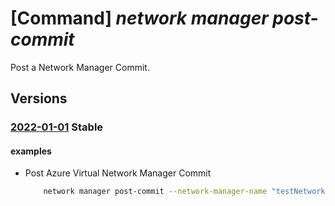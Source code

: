 # [Command] _network manager post-commit_

Post a Network Manager Commit.

## Versions

### [2022-01-01](/Resources/mgmt-plane/L3N1YnNjcmlwdGlvbnMve30vcmVzb3VyY2Vncm91cHMve30vcHJvdmlkZXJzL21pY3Jvc29mdC5uZXR3b3JrL25ldHdvcmttYW5hZ2Vycy97fS9jb21taXQ=/2022-01-01.xml) **Stable**

<!-- mgmt-plane /subscriptions/{}/resourcegroups/{}/providers/microsoft.network/networkmanagers/{}/commit 2022-01-01 -->

#### examples

- Post Azure Virtual Network Manager Commit
    ```bash
        network manager post-commit --network-manager-name "testNetworkManager" --commit-type "SecurityAdmin" --configuration-ids "/subscriptions/subscriptionC/resourceGroups/resoureGroupSample/providers/Microsoft.Network/networkManagers/testNetworkManager/securityConfigurations/SampleSecurityConfig" --target-locations "eastus" --resource-group "resoureGroupSample"
    ```
